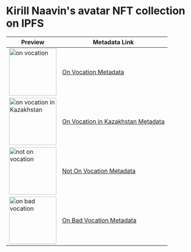 # Kirill Naavin's avatar NFT collection on IPFS

| Preview | Metadata Link |
|---------|---------------|
| <img src="https://ipfs.io/ipfs/bafkreidywm3j4dplj72m2ba5tzre4qd55o4uvnthsvgconyn3v763wze4q" alt="on vocation" width="128" height="128"> | [On Vocation Metadata](https://ipfs.io/ipfs/bafkreiggcjna3azdjwj3fye7rohxrcitc573mykvz2wtocd73qgvwgz5v4) |
| <img src="https://ipfs.io/ipfs/bafkreibkdxbfomwvq63lleizmg3r2c6oce27yayvjveacigpgj4ltcav5a" alt="on vocation in Kazakhstan" width="128" height="128"> | [On Vocation in Kazakhstan Metadata](https://ipfs.io/ipfs/bafkreia4srehxxamu53s3dkskremjjkkm4teoxonkorx6hfxms6jindppy) |
| <img src="https://ipfs.io/ipfs/bafkreidywm3j4dplj72m2ba5tzre4qd55o4uvnthsvgconyn3v763wze4q" alt="not on vocation" width="128" height="128"> | [Not On Vocation Metadata](https://ipfs.io/ipfs/bafkreic7ezgbgdhcrulkg2y7622jkd2amwb3iwnop3phog5u6rmgm7i6jq) |
| <img src="https://ipfs.io/ipfs/bafkreibtqpetlpxw2g5febyngakb2agv2sudyhcfkdvjcdbs35bdcwntyu" alt="on bad vocation" width="128" height="128"> | [On Bad Vocation Metadata](https://ipfs.io/ipfs/bafkreidlthctjr3q67gv36axwj5bfnfa43wno7bvomnc46s3c37dyrjmvi) |
